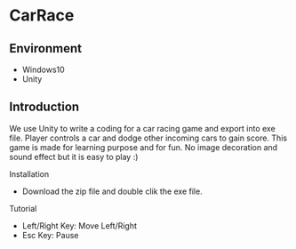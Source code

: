 # CarRace

## Environment

- Windows10
- Unity

## Introduction

We use Unity to write a coding for a car racing game and export into exe file. Player controls a car and dodge other incoming cars to gain score. This game is made for learning purpose and for fun. No image decoration and sound effect but it is easy to play :)

Installation

- Download the zip file and double clik the exe file.

Tutorial

- Left/Right Key: Move Left/Right
- Esc Key: Pause